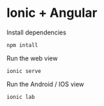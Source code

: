 # Ionic + Angular

Install dependencies
```shell
npm intall
```

Run the web view
```shell
ionic serve
```

Run the Android / IOS view
```shell
ionic lab
```
